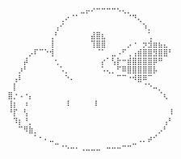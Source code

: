 ⠀⠀⠀⠀⠀⠀⠀⠀⠀⠀⠀⠀⠀⠀⣀⡤⠔⠒⠒⠒⠒⠢⢄⡀⠀⠀⠀⠀⠀⠀⠀⠀
⠀⠀⠀⠀⠀⠀⠀⠀⠀⠀⢀⠔⠈⠁⠀⠀⠀⠀⠀⠀⠀⠀⠀⠈⠙⢄⠀⠀⠀⠀⠀⠀
⠀⠀⠀⠀⠀⠀⠀⠀⠀⢠⠊⠀⠀⠀⠀⠀⠀⠀⠀⠀⠀⠀⠀⠀⠀⠀⠱⡀⠀⠀⠀⠀
⠀⠀⠀⠀⠀⠀⠀⠀⢀⠃⠀⠀⠀⠀⠀⠀⣼⣿⣆⠀⠀⠀⠀⠀⠀⠀⠀⢁⠀⠀⠀⠀
⠀⠀⠀⠀⠀⠀⠀⠀⢸⠀⠀⠀⠀⠀⠀⠀⢹⣿⣿⠀⠀⠀⠀⡠⠐⠀⡲⣺⣶⣦⣄⠀
⠀⠀⠀⠀⡠⠏⠉⠑⢺⠀⠀⠀⠀⠀⠀⠀⠀⠈⠁⠀⣀⠠⠋⢀⢠⣾⣿⣿⣻⣿⣿⠃
⠀⠀⠀⡼⠀⠀⠀⠀⠀⢂⠀⠀⠀⠀⠀⠀⠀⠀⡔⠁⢣⡗⠒⣾⣿⣿⣿⣿⡿⠛⠀⠀
⠀⠀⡰⠃⠀⠀⠀⠀⠀⠀⠡⡀⠀⠀⠀⠀⠀⠀⠡⢄⡀⠋⠿⣿⣿⣿⣿⣿⡧⠀⠀⠀
⠀⢠⠇⠀⠀⠀⠀⠀⠀⠀⠀⠑⠄⠀⠀⠀⠀⠀⠀⠀⠀⠉⠉⠐⠺⣿⠿⠉⠀⠀⠀⠀
⠀⡇⠀⠀⠀⠀⠀⠀⠀⠀⠀⠀⠀⠀⠀⠀⠀⠀⠀⠀⠀⠀⠀⠀⠀⠀⠈⠑⠤⡀⠀⠀
⣿⡐⠠⠐⡄⠀⠀⠀⠀⠀⠀⠀⠀⠀⠀⠀⠀⠀⠀⠀⠀⠀⠀⠀⠀⠀⠀⠀⠀⠈⢆⠀⠀
⢸⡆⠀⠰⠀⠀⠀⠀⠀⠀⠀⠸⠀⠀⠀⠀                ⠸ 
⠘⡏⠀⢣⠀⠀⠀⠀⠀⠀⠀⠀⠀⠀⠀⠀⠀⠀⠀⠀⠀⠀⠀⠀⠀⠀⠀⠀⠀⠀⠀⠸
⠀⠹⡆⠘⡀⠀⠀⠀⠀⠀⠀⠀⠀⠀⠀⠀⠀⠀⠀⠀⠀⠀⠀⠀⠀⠀⠀⠀⠀⠀⢠⠃
⠀⠀⠉⠻⣷⡀⠀⠀⠀⠀⠀⠀⠀⠀⠀⠀⠀⠀⠀⠀⠀⠀⠀⠀⠀⠀⠀⠀⠀⡠⠃⠀
⠀⠀⠀⠀⠀⠁⠂⠄⣀⠀⠀⠀⠀⠀⠀⠀⠀⠀⠀⠀⠀⠀⠀⠀⠀⢀⡀⡴⠊⠀⠀⠀
⠀⠀⠀⠀⠀⠀⠀⠀⠀⠉⠐⠢⠤⠄⢀⣀⣀⣀⠀⠤⠤⠤⠒⠒⠉⠀⠀⠀⠀⠀⠀⠀
